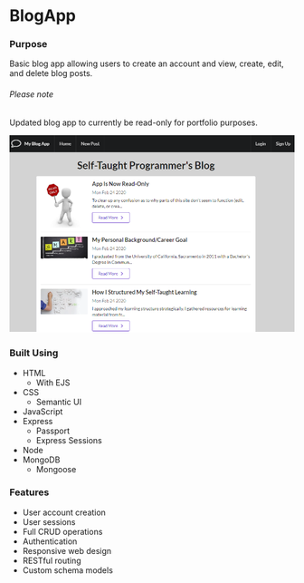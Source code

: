 # BlogApp

### Purpose
Basic blog app allowing users to create an account and view, create, edit, and delete blog posts.

###### Please note
Updated blog app to currently be read-only for portfolio purposes. 

![preview of app](app_pic.png)

### Built Using
* HTML
  * With EJS
* CSS
  * Semantic UI
* JavaScript
* Express
  * Passport
  * Express Sessions
* Node
* MongoDB
  * Mongoose
  
### Features
* User account creation
* User sessions
* Full CRUD operations
* Authentication
* Responsive web design
* RESTful routing
* Custom schema models



